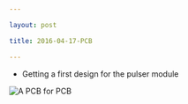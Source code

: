 ```yaml
---

layout: post

title: 2016-04-17-PCB

---
```



-   Getting a first design for the pulser module

![A PCB for
PCB](https://raw.githubusercontent.com/kelu124/echomods/master/tobo/viewme.png)

